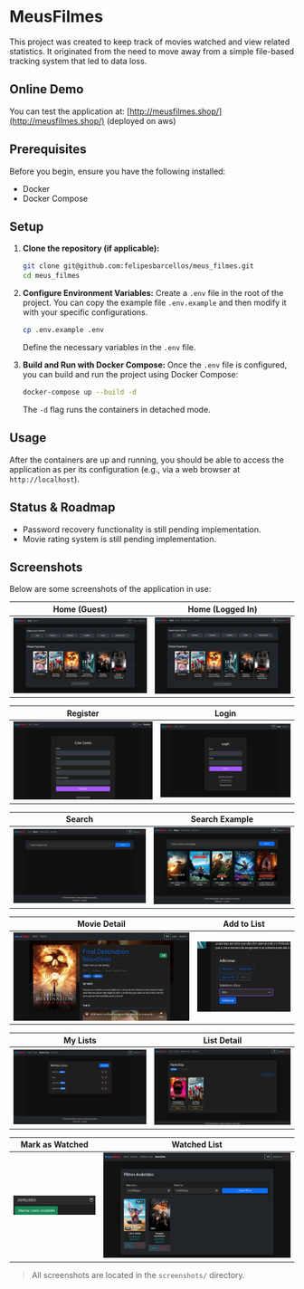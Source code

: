 # MeusFilmes

This project was created to keep track of movies watched and view related statistics. It originated from the need to move away from a simple file-based tracking system that led to data loss.

## Online Demo

You can test the application at: [http://meusfilmes.shop/](http://meusfilmes.shop/) (deployed on aws)

## Prerequisites

Before you begin, ensure you have the following installed:
- Docker
- Docker Compose

## Setup

1.  **Clone the repository (if applicable):**
    ```bash
    git clone git@github.com:felipesbarcellos/meus_filmes.git
    cd meus_filmes
    ```

2.  **Configure Environment Variables:**
    Create a `.env` file in the root of the project. You can copy the example file `.env.example` and then modify it with your specific configurations.
    ```bash
    cp .env.example .env
    ```
    Define the necessary variables in the `.env` file.

3.  **Build and Run with Docker Compose:**
    Once the `.env` file is configured, you can build and run the project using Docker Compose:
    ```bash
    docker-compose up --build -d
    ```
    The `-d` flag runs the containers in detached mode.

## Usage

After the containers are up and running, you should be able to access the application as per its configuration (e.g., via a web browser at `http://localhost`).

## Status & Roadmap

- Password recovery functionality is still pending implementation.
- Movie rating system is still pending implementation.


## Screenshots

Below are some screenshots of the application in use:

| Home (Guest) | Home (Logged In) |
|:---:|:---:|
| ![Home Guest](screenshots/home_guest.png) | ![Home Logged In](screenshots/home_logged_in.png) |

| Register | Login |
|:---:|:---:|
| ![Register](screenshots/register.png) | ![Login](screenshots/login.png) |

| Search | Search Example |
|:---:|:---:|
| ![Search Page](screenshots/search_page.png) | ![Search Example](screenshots/search_example.png) |

| Movie Detail | Add to List |
|:---:|:---:|
| ![Movie Detail](screenshots/movie_detail_page.png) | ![Add to List](screenshots/add_to_list.png) |

| My Lists | List Detail |
|:---:|:---:|
| ![My Lists](screenshots/my_lists.png) | ![List Detail](screenshots/list_detail.png) |

| Mark as Watched | Watched List |
|:---:|:---:|
| ![Mark as Watched](screenshots/mark_as_watched.png) | ![Watched List](screenshots/watched_list.png) |

> All screenshots are located in the `screenshots/` directory.
